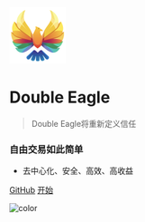 ![logo](images/favicon.png)
# Double Eagle

> Double Eagle将重新定义信任
### 自由交易如此简单
* 去中心化、安全、高效、高收益

[GitHub](https://github.com/doubleeagledoe/doe-docs)
[开始](/zh-cn/README)

![color](#1b1a1f)